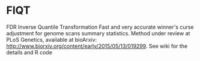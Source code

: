 # FIQT
FDR Inverse Quantile Transformation
Fast and very accurate winner's curse adjustment for genome scans summary statistics.
Method under review at PLoS Genetics, available at bioArxiv: http://www.biorxiv.org/content/early/2015/05/13/019299.
See wiki for the details and R code
